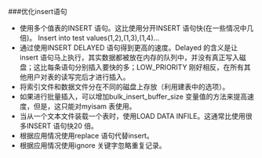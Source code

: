 ###优化insert语句
* 使用多个值表的INSERT 语句。这比使用分开INSERT 语句快(在一些情况中几倍)。
		Insert into test values(1,2),(1,3),(1,4)…
* 通过使用INSERT DELAYED 语句得到更高的速度。Delayed 的含义是让insert 语句马上执行，其实数据都被放在内存的队列中，并没有真正写入磁盘；这比每条语句分别插入要快的多；LOW_PRIORITY 刚好相反，在所有其他用户对表的读写完后才进行插入。
* 将索引文件和数据文件分在不同的磁盘上存放（利用建表中的选项）。
* 如果进行批量插入，可以增加bulk_insert_buffer_size 变量值的方法来提高速度，但是，这只能对myisam 表使用。
* 当从一个文本文件装载一个表时，使用LOAD DATA INFILE。这通常比使用很多INSERT 语句快20 倍。
* 根据应用情况使用replace 语句代替insert。
* 根据应用情况使用ignore 关键字忽略重复记录。
